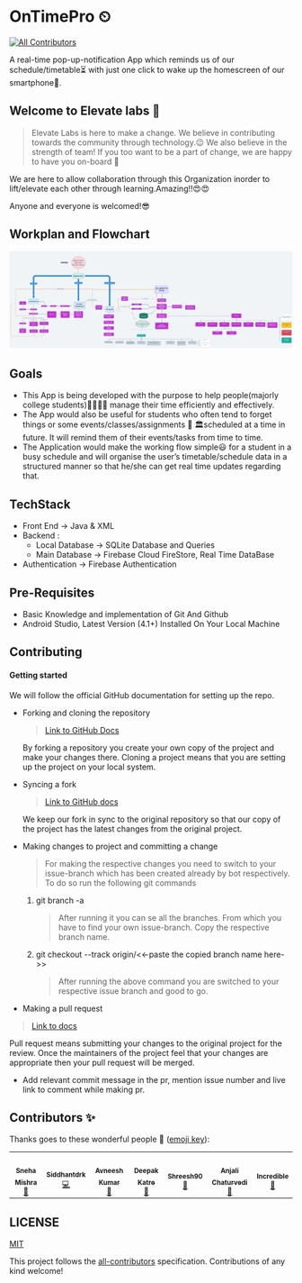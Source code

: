 # OnTimePro ⏲
<!-- ALL-CONTRIBUTORS-BADGE:START - Do not remove or modify this section -->
[![All Contributors](https://img.shields.io/badge/all_contributors-7-orange.svg?style=flat-square)](#contributors-)
<!-- ALL-CONTRIBUTORS-BADGE:END -->
A real-time pop-up-notification App which reminds us of our schedule/timetable⏳ with just one click to wake up the homescreen of our smartphone📱.

## Welcome to Elevate labs 🚀

> Elevate Labs is here to make a change. We believe in contributing towards the community through technology.:wink:
 We also believe in the strength of team! If you too want to be a part of change, we are happy to have you on-board 🥳

We are here to allow collaboration through this Organization inorder to lift/elevate each other through learning.Amazing!!:heart_eyes::heart_eyes:

 Anyone and everyone is welcomed!:sunglasses:

 ## Workplan and Flowchart
![App_Work_Flowchart](assets/images/ontimeproflowchart.png)

## Goals
- This App is being developed with the purpose to help people(majorly college students)👨‍🎓👩‍🎓 manage their time efficiently and effectively.
- The App would also be useful for students  who often tend to forget things  or some events/classes/assignments 📓 🏛scheduled at a time in future. It will remind them of their events/tasks from time to time. 
- The Application would make the working flow simple😃 for a student in a busy schedule and will organise the user’s timetable/schedule data in a structured manner so that he/she can get real time updates regarding that. 

## TechStack
- Front End -> Java & XML
- Backend :
    - Local Database -> SQLite Database and Queries
    - Main Database -> Firebase Cloud FireStore, Real Time DataBase
- Authentication -> Firebase Authentication 
   

## Pre-Requisites
 - Basic Knowledge and implementation of Git And Github
 - Android Studio, Latest Version (4.1+) Installed On Your Local Machine 
 
## Contributing

#### Getting started

We will follow the official GitHub documentation for setting up the repo.

- Forking and cloning the repository

  > [Link to GitHub Docs](https://help.github.com/articles/fork-a-repo/#step-2-create-a-local-clone-of-your-fork)

  By forking a repository you create your own copy of the project and make your changes there. Cloning a project means that you are setting up the project on your local system.

- Syncing a fork

  > [Link to GitHub docs](https://help.github.com/articles/syncing-a-fork/)

  We keep our fork in sync to the original repository so that our copy of the project has the latest changes from the original project.

- Making changes to project and committing a change
  > For making the respective changes you need to switch to your issue-branch which has been created already by bot respectively. To do so run the following git commands
  1. git branch -a
     > After running it you can se all the branches. From which you have to find your own issue-branch. Copy the respective branch name.
  2. git checkout --track origin/<<-paste the copied branch name here->>
     > After running the above command you are switched to your respective issue branch and good to go.
 
 - Making a pull request

  > [Link to docs](https://help.github.com/articles/about-pull-requests/)

  Pull request means submitting your changes to the original project for the review. Once the maintainers of the project feel that your changes are appropriate then your pull     request will be merged.

* Add relevant commit message in the pr, mention issue number and live link to comment while making pr.
 

## Contributors ✨

Thanks goes to these wonderful people 💜 ([emoji key](https://allcontributors.org/docs/en/emoji-key)):

<!-- ALL-CONTRIBUTORS-LIST:START - Do not remove or modify this section -->
<!-- prettier-ignore-start -->
<!-- markdownlint-disable -->
<table>
  <tr>
    <td align="center"><a href="https://github.com/Tlazypanda"><img src="https://avatars0.githubusercontent.com/u/33183263?v=4" width="100px;" alt=""/><br /><sub><b>Sneha Mishra</b></sub></a><br /><a href="#maintenance-Tlazypanda" title="Maintenance">🚧</a></td>
    <td align="center"><a href="https://www.linkedin.com/in/siddhant-khobragade-582a76174/"><img src="https://avatars3.githubusercontent.com/u/58393179?v=4" width="100px;" alt=""/><br /><sub><b>Siddhantdrk</b></sub></a><br /><a href="https://github.com/Elevate-Lab/Import-Template/commits?author=siddhantdrk" title="Code">💻</a></td>
    <td align="center"><a href="https://cybertron-avneesh.github.io/My-Website/"><img src="https://avatars3.githubusercontent.com/u/54072374?v=4" width="100px;" alt=""/><br /><sub><b>Avneesh Kumar</b></sub></a><br /><a href="https://github.com/Elevate-Lab/Import-Template/commits?author=Cybertron-Avneesh" title="Documentation">📖</a></td>
    <td align="center"><a href="https://github.com/deepakDOTexe"><img src="https://avatars2.githubusercontent.com/u/46655706?v=4" width="100px;" alt=""/><br /><sub><b>Deepak Katre</b></sub></a><br /><a href="#maintenance-deepakDOTexe" title="Maintenance">🚧</a></td>
    <td align="center"><a href="https://github.com/Shreesh90"><img src="https://avatars1.githubusercontent.com/u/6941016?v=4" width="100px;" alt=""/><br /><sub><b>Shreesh90</b></sub></a><br /><a href="https://github.com/Elevate-Lab/Import-Template/commits?author=Shreesh90" title="Documentation">📖</a></td>
    <td align="center"><a href="https://github.com/IC1101Virgo"><img src="https://avatars1.githubusercontent.com/u/59052808?v=4" width="100px;" alt=""/><br /><sub><b>Anjali Chaturvedi</b></sub></a><br /><a href="https://github.com/Elevate-Lab/Import-Template/commits?author=IC1101Virgo" title="Documentation">📖</a></td>
    <td align="center"><a href="https://github.com/Jyotika999"><img src="https://avatars0.githubusercontent.com/u/54600270?v=4" width="100px;" alt=""/><br /><sub><b>Incredible</b></sub></a><br /><a href="https://github.com/Elevate-Lab/Import-Template/commits?author=Jyotika999" title="Documentation">📖</a></td>
  </tr>
</table>

<!-- markdownlint-enable -->
<!-- prettier-ignore-end -->
<!-- ALL-CONTRIBUTORS-LIST:END -->


## LICENSE

[MIT](LICENSE)


This project follows the [all-contributors](https://github.com/all-contributors/all-contributors) specification. Contributions of any kind welcome!



